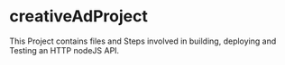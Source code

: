 # creativeAdProject
This Project contains files and Steps involved in building, deploying and Testing an HTTP nodeJS API.
